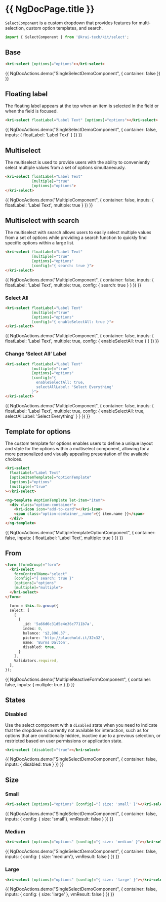 # {{ NgDocPage.title }}

`SelectComponent` is a custom dropdown that provides features for multi-selection, custom option templates, and search.


```ts
import { SelectComponent } from '@krai-tech/kit/select';
```

## Base

```html
<kri-select [options]="options"></kri-select>
```

{{ NgDocActions.demo("SingleSelectDemoComponent", { container: false }) }}

## Floating label

The floating label appears at the top when an item is selected in the field or when the field is focused.

```html
<kri-select floatLabel="Label Text" [options]="options"></kri-select>
```

{{ NgDocActions.demo("SingleSelectDemoComponent", { container: false, inputs: { floatLabel: 'Label Text' } }) }}

## Multiselect

The multiselect is used to provide users with the ability to conveniently select multiple values from a set of options simultaneously.

```html
<kri-select floatLabel="Label Text"
            [multiple]="true" 
            [options]="options">
</kri-select>
```

{{ NgDocActions.demo("MultipleComponent", { container: false, inputs: { floatLabel: 'Label Text', multiple: true } }) }}

## Multiselect with search

The multiselect with search allows users to easily select multiple values from a set of options while providing a search function to quickly find specific options within a large list.

```html
<kri-select floatLabel="Label Text"
            [multiple]="true" 
            [options]="options"
            [config]="{ search: true }">
</kri-select>
```

{{ NgDocActions.demo("MultipleComponent", { container: false, inputs: { floatLabel: 'Label Text', multiple: true, config: { search: true } } }) }}

### Select All

```html
<kri-select floatLabel="Label Text"
            [multiple]="true" 
            [options]="options"
            [config]="{ enableSelectAll: true }">
</kri-select>
```

{{ NgDocActions.demo("MultipleComponent", { container: false, inputs: { floatLabel: 'Label Text', multiple: true, config: { enableSelectAll: true } } }) }}

### Change ‘Select All’ Label

```html
<kri-select floatLabel="Label Text"
            [multiple]="true" 
            [options]="options"
            [config]="{ 
              enableSelectAll: true, 
              selectAllLabel: 'Select Everything' 
            }">
</kri-select>
```

{{ NgDocActions.demo("MultipleComponent", { container: false, inputs: { floatLabel: 'Label Text', multiple: true, config: { enableSelectAll: true, selectAllLabel: 'Select Everything' } } }) }}


## Template for options

The custom template for options enables users to define a unique layout and style for the options within a multiselect component, allowing for a more personalized and visually appealing presentation of the available choices.

```html
<kri-select
  floatLabel="Label Text"
  [optionItemTemplate]="optionTemplate"
  [options]="options"
  [multiple]="true"
></kri-select>

<ng-template #optionTemplate let-item="item">
  <div class="option-container">
    <kri-icon icon="add-to-card"></kri-icon>
    <span class="option-container__name">{{ item.name }}</span>
  </div>
</ng-template>
```

{{ NgDocActions.demo("MultipleTemplateOptionComponent", { container: false, inputs: { floatLabel: 'Label Text', multiple: true } }) }}

## From

```html
<form [formGroup]="form">
  <kri-select
    formControlName="select"
    [config]="{ search: true }"
    [options]="options"
    [multiple]="multiple">
  </kri-select>
</form>
```

```ts
  form = this.fb.group({
  select: [
    [
      {
        _id: '5a66d6c31d5e4e36c7711b7a',
        index: 0,
        balance: '$2,806.37',
        picture: 'http://placehold.it/32x32',
        name: 'Burns Dalton',
        disabled: true,
      }
    ],
    Validators.required,
  ],
});
```

{{ NgDocActions.demo("MultipleReactiveFormComponent", { container: false, inputs: { multiple: true } }) }}

## States

### Disabled

Use the select component with a `disabled` state when you need to indicate that the dropdown is currently not available for interaction, such as for options that are conditionally hidden, inactive due to a previous selection, or restricted based on user permissions or application state.
```html
<kri-select [disabled]="true"></kri-select>
```

{{ NgDocActions.demo("SingleSelectDemoComponent", { container: false, inputs: { disabled: true } }) }}

## Size

### Small

```html
<kri-select [options]="options" [config]="{ size: 'small' }"></kri-select>
```

{{ NgDocActions.demo("SingleSelectDemoComponent", { container: false, inputs: { config: { size: 'small'}, vmResult: false } }) }}

### Medium

```html
<kri-select [options]="options" [config]="{ size: 'medium' }"></kri-select>
```

{{ NgDocActions.demo("SingleSelectDemoComponent", { container: false, inputs: { config: { size: 'medium'}, vmResult: false } }) }}

### Large

```html
<kri-select [options]="options" [config]="{ size: 'large' }"></kri-select>
```

{{ NgDocActions.demo("SingleSelectDemoComponent", { container: false, inputs: { config: { size: 'large' }, vmResult: false } }) }}
